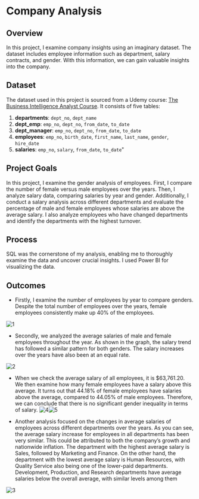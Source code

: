 # Company Analysis

## Overview 

In this project, I examine company insights using an imaginary dataset. The dataset includes employee information such as department, salary contracts, and gender. With this information, we can gain valuable insights into the company.

## Dataset

The dataset used in this project is sourced from a Udemy course: [The Business Intelligence Analyst Course](https://www.udemy.com/course/the-business-intelligence-analyst-course-2018/?couponCode=KEEPLEARNING). It consists of five tables:
1. **departments**: `dept_no`, `dept_name`
2. **dept_emp**: `emp_no`, `dept_no`, `from_date`, `to_date`
3. **dept_manager**: `emp_no`, `dept_no`, `from_date`, `to_date`
4. **employees**: `emp_no`, `birth_date`, `first_name`, `last_name`, `gender`, `hire_date`
5. **salaries**: `emp_no`, `salary`, `from_date`, `to_date`"

## Project Goals

In this project, I examine the gender analysis of employees. First, I compare the number of female versus male employees over the years. Then, I analyze salary data, comparing salaries by year and gender. Additionally, I conduct a salary analysis across different departments and evaluate the percentage of male and female employees whose salaries are above the average salary. I also analyze employees who have changed departments and identify the departments with the highest turnover.

## Process

SQL was the cornerstone of my analysis, enabling me to thoroughly examine the data and uncover crucial insights. I used Power BI for visualizing the data.

## Outcomes

- Firstly, I examine the number of employees by year to compare genders. Despite the total number of employees over the years, female employees consistently make up 40% of the employees.

![1](https://github.com/user-attachments/assets/3865d10c-9700-49c0-b7ee-f199b8a70cee)

- Secondly, we analyzed the average salaries of male and female employees throughout the year. As shown in the graph, the salary trend has followed a similar pattern for both genders. The salary increases over the years have also been at an equal rate.

![2](https://github.com/user-attachments/assets/6944dbce-1629-4e77-b96b-c85b3aaacb33)

- When we check the average salary of all employees, it is $63,761.20. We then examine how many female employees have a salary above this average. It turns out that 44.18% of female employees have salaries above the average, compared to 44.05% of male employees. Therefore, we can conclude that there is no significant gender inequality in terms of salary.
![4](https://github.com/user-attachments/assets/7a0c03be-0562-473f-85aa-4f1503d66f82)![5](https://github.com/user-attachments/assets/9adce1af-0bc1-41d5-a265-7150dc568b8f)

  

- Another analysis focused on the changes in average salaries of employees across different departments over the years. As you can see, the average salary increase for employees in all departments has been very similar. This could be attributed to both the company’s growth and nationwide inflation. The department with the highest average salary is Sales, followed by Marketing and Finance. On the other hand, the department with the lowest average salary is Human Resources, with Quality Service also being one of the lower-paid departments. Development, Production, and Research departments have average salaries below the overall average, with similar levels among them

![3](https://github.com/user-attachments/assets/85dfed34-5989-4200-9bf6-4d4978ffb307)



